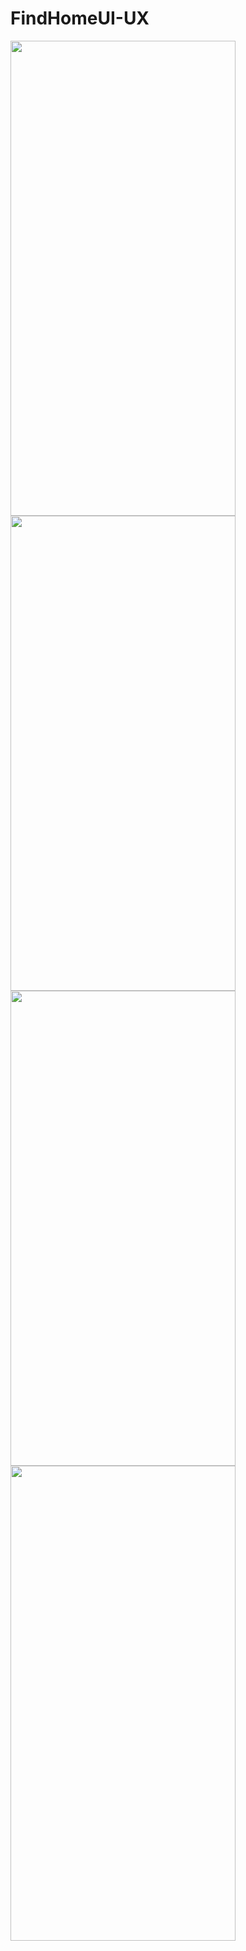 # FindHomeUI-UX
<img src="https://github.com/Ferchost/FindHomeUI-UX/blob/master/Screenshot_20201011-152202.png" width="360" height="760" />
<img src="https://github.com/Ferchost/FindHomeUI-UX/blob/master/Screenshot_20201011-152214.png" width="360" height="760" />
<img src="https://github.com/Ferchost/FindHomeUI-UX/blob/master/Screenshot_20201011-152230.png" width="360" height="760" />
<img src="https://github.com/Ferchost/FindHomeUI-UX/blob/master/Screenshot_20201011-152224.png" width="360" height="760" />

